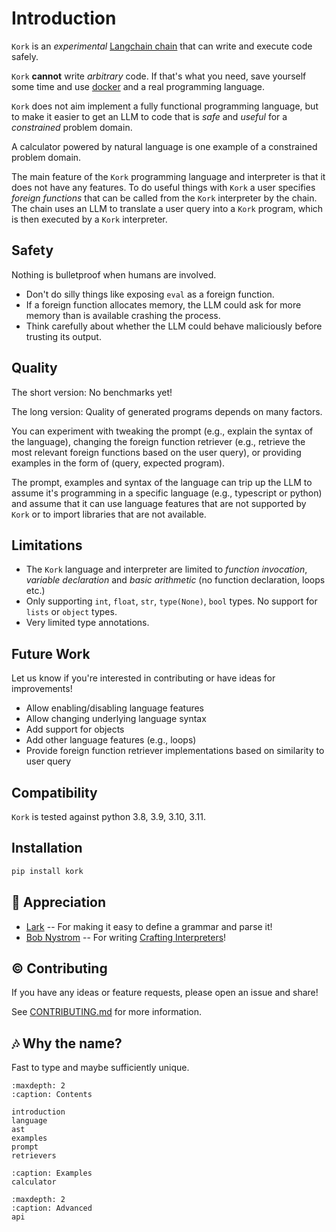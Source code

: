 # Introduction 

`Kork` is an *experimental* [Langchain chain](https://python.langchain.com/en/latest/modules/chains.html) that can write and execute code safely.

`Kork` **cannot** write *arbitrary* code. If that's what you need, save yourself some time and use [docker](https://www.docker.com/) and a real programming language.

`Kork` does not aim implement a fully functional programming language, but to make it
easier to get an LLM to code that is *safe* and *useful* for a *constrained* problem
domain.

A calculator powered by natural language is one example of a constrained problem domain.

The main feature of the `Kork` programming language and interpreter is that it does not have any features. To do useful things with `Kork` a user specifies  *foreign functions* that can be called from the `Kork` interpreter by the chain. The chain uses an LLM to translate a user query into a `Kork` program, which is then executed by a `Kork` interpreter.

## Safety

Nothing is bulletproof when humans are involved.

* Don't do silly things like exposing `eval` as a foreign function.
* If a foreign function allocates memory, the LLM could ask for more memory than is available crashing the process.
* Think carefully about whether the LLM could behave maliciously before trusting its output.

## Quality

The short version: No benchmarks yet!

The long version: Quality of generated programs depends on many factors.

You can experiment with tweaking the prompt (e.g., explain the syntax of the language), changing the foreign function retriever (e.g., retrieve the most relevant foreign functions based on the user query), or providing examples in the form of (query, expected program).

The prompt, examples and syntax of the language can trip up the LLM to assume
it's programming in a specific language (e.g., typescript or python) and assume
that it can use language features that are not supported by `Kork` or to import
libraries that are not available.

## Limitations

- The `Kork` language and interpreter are limited to *function invocation*, *variable declaration* and
  *basic arithmetic* (no function declaration, loops etc.)
- Only supporting `int`, `float`, `str`, `type(None)`, `bool` types. No support for `lists` or `object` types.
- Very limited type annotations.

## Future Work

Let us know if you're interested in contributing or have ideas for improvements!

- Allow enabling/disabling language features
- Allow changing underlying language syntax
- Add support for objects
- Add other language features (e.g., loops)
- Provide foreign function retriever implementations based on similarity to user query

## Compatibility

`Kork` is tested against python 3.8, 3.9, 3.10, 3.11.

## Installation

```sh
pip install kork
```

## 🙏 Appreciation

* [Lark](https://github.com/lark-parser/lark) -- For making it easy to define a grammar and parse it!
* [Bob Nystrom](https://github.com/munificent) -- For writing [Crafting Interpreters](https://www.craftinginterpreters.com/)!

## © Contributing

If you have any ideas or feature requests, please open an issue and share!

See [CONTRIBUTING.md](https://github.com/langchain-ai/kork/blob/main/CONTRIBUTING.md) for more information.

## 🎶 Why the name?

Fast to type and maybe sufficiently unique.


```{toctree}
:maxdepth: 2
:caption: Contents

introduction
language
ast
examples
prompt
retrievers
```

```{toctree}
:caption: Examples
calculator
```

```{toctree}
:maxdepth: 2
:caption: Advanced
api
```
